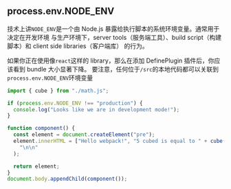 ## process.env.NODE_ENV

技术上讲`NODE_ENV`是一个由 Node.js 暴露给执行脚本的系统环境变量。通常用于决定在开发环境
与生产环境下，server tools（服务端工具）、build script（构建脚本）和 client side libraries（客户端库）
的行为。

如果你正在使用像`react`这样的 library，那么在添加 DefinePlugin 插件后，你应该看到 bundle 大小显著下降。
要注意，任何位于`/src`的本地代码都可以关联到`process.env.NODE_ENV`环境变量

```js
import { cube } from "./math.js";

if (process.env.NODE_ENV !== "production") {
  console.log("Looks like we are in development mode!");
}

function component() {
  const element = document.createElement("pre");
  element.innerHTML = ["Hello webpack!", "5 cubed is equal to " + cube(5)].join(
    "\n\n"
  );

  return element;
}
document.body.appendChild(component());
```
